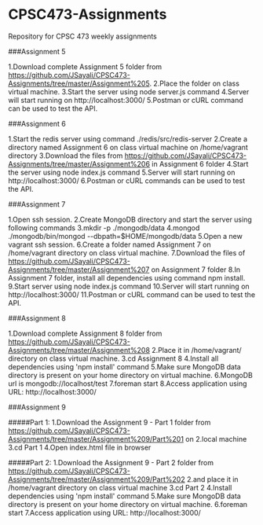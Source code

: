 # CPSC473-Assignments
Repository for CPSC 473 weekly assignments

###Assignment 5 

1.Download complete Assignment 5 folder from https://github.com/JSayali/CPSC473-Assignments/tree/master/Assignment%205.
2.Place the folder on class virtual machine.
3.Start the server using node server.js command
4.Server will start running on http://localhost:3000/
5.Postman or cURL command can be used to test the API.

###Assignment 6

1.Start the redis server using command ./redis/src/redis-server
2.Create a directory named Assignment 6 on class virtual machine on /home/vagrant directory
3.Download the files from https://github.com/JSayali/CPSC473-Assignments/tree/master/Assignment%206 in Assignment 6 folder
4.Start the server using node index.js command
5.Server will start running on http://localhost:3000/
6.Postman or cURL commands can be used to test the API.

###Assignment 7

1.Open ssh session.
2.Create MongoDB directory and start the server using following commands
3.mkdir -p ./mongodb/data
4.mongod ./mongodb/bin/mongod --dbpath=$HOME/mongodb/data
5.Open a new vagrant ssh session.
6.Create a folder named Assignment 7 on /home/vagrant directory on class virtual machine.
7.Download the files of https://github.com/JSayali/CPSC473-Assignments/tree/master/Assignment%207 on Assignment 7 folder
8.In Assignment 7 folder, install all dependencies using command npm install.
9.Start server using node index.js command
10.Server will start running on http://localhost:3000/
11.Postman or cURL command can be used to test the API.

###Assignment 8

1.Download complete Assignment 8 folder from https://github.com/JSayali/CPSC473-Assignments/tree/master/Assignment%208
2.Place it in /home/vagrant/ directory on class virtual machine.
3.cd Assignment 8
4.Install all dependencies using 'npm install' command
5.Make sure MongoDB data directory is present on your home directory on virtual machine. 
6.MongoDB url is mongodb://localhost/test
7.foreman start
8.Access application using URL: http://localhost:3000/

###Assignment 9

#####Part 1: 
1.Download the Assignment 9 - Part 1 folder from https://github.com/JSayali/CPSC473-Assignments/tree/master/Assignment%209/Part%201 on 2.local machine
3.cd Part 1
4.Open index.html file in browser

#####Part 2:
1.Download the Assignment 9 - Part 2 folder from https://github.com/JSayali/CPSC473-Assignments/tree/master/Assignment%209/Part%202 2.and place it in /home/vagrant directory on class virtual machine
3.cd Part 2
4.Install dependencies using 'npm install' command
5.Make sure MongoDB data directory is present on your home directory on virtual machine.
6.foreman start
7.Access application using URL: http://localhost:3000/
